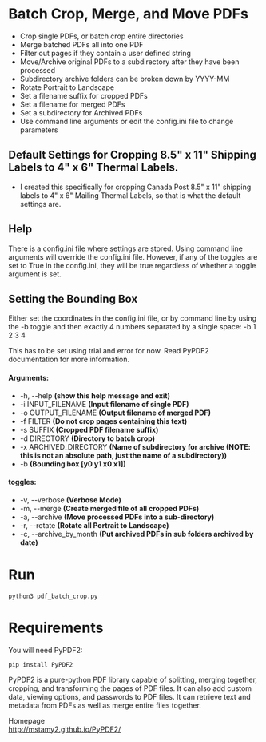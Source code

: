 # Batch Crop, Merge, and Move PDFs

- Crop single PDFs, or batch crop entire directories
- Merge batched PDFs all into one PDF
- Filter out pages if they contain a user defined string
- Move/Archive original PDFs to a subdirectory after they have been processed
- Subdirectory archive folders can be broken down by YYYY-MM
- Rotate Portrait to Landscape
- Set a filename suffix for cropped PDFs
- Set a filename for merged PDFs
- Set a subdirectory for Archived PDFs
- Use command line arguments or edit the config.ini file to change parameters

## Default Settings for Cropping 8.5" x 11" Shipping Labels to 4" x 6" Thermal Labels.

- I created this specifically for cropping Canada Post 8.5" x 11" shipping labels to 4" x 6" Mailing Thermal Labels, so that is what the default settings are.

## Help

There is a config.ini file where settings are stored. Using command line arguments will override the config.ini file. However, if any of the toggles are set to True in the config.ini, they will be true regardless of whether a toggle argument is set.

## Setting the Bounding Box

Either set the coordinates in the config.ini file, or by command line by using the -b toggle and then exactly 4 numbers separated by a single space:
-b 1 2 3 4

This has to be set using trial and error for now. Read PyPDF2 documentation for more information.

#### Arguments:
- -h, --help **(show this help message and exit)**
- -i INPUT_FILENAME **(Input filename of single PDF)**
- -o OUTPUT_FILENAME **(Output filename of merged PDF)**
- -f FILTER **(Do not crop pages containing this text)**
- -s SUFFIX **(Cropped PDF filename suffix)**
- -d DIRECTORY **(Directory to batch crop)**
- -x ARCHIVED_DIRECTORY **(Name of subdirectory for archive (NOTE: this is not an absolute path, just the name of a subdirectory))**
- -b **(Bounding box [y0 y1 x0 x1])**

#### toggles:
- -v, --verbose         **(Verbose Mode)**
- -m, --merge           **(Create merged file of all cropped PDFs)**
- -a, --archive         **(Move processed PDFs into a sub-directory)**
- -r, --rotate          **(Rotate all Portrait to Landscape)**
- -c, --archive_by_month  **(Put archived PDFs in sub folders archived by date)**

# Run

`python3 pdf_batch_crop.py`

# Requirements

You will need PyPDF2:

`pip install PyPDF2`

PyPDF2 is a pure-python PDF library capable of splitting, merging together, cropping, and transforming the pages of PDF files. It can also add custom data, viewing options, and passwords to PDF files. It can retrieve text and metadata from PDFs as well as merge entire files together.

Homepage  
http://mstamy2.github.io/PyPDF2/
